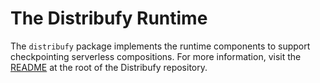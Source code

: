 # The Distribufy Runtime

The `distribufy` package implements the runtime components to support
checkpointing serverless compositions. For more information, visit the
[README](../README.md) at the root of the Distribufy repository.
